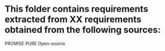 # This folder contains requirements extracted from XX requirements obtained from the following sources:

PROMISE
PURE
Open-source
